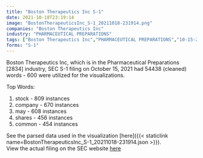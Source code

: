 ```yaml
---
title: "Boston Therapeutics Inc S-1"
date: 2021-10-18T23:19:14
image: "BostonTherapeuticsInc_S-1_20211018-231914.png"
companies: "Boston Therapeutics Inc"
industry: "PHARMACEUTICAL PREPARATIONS"
tags: ["Boston Therapeutics Inc","PHARMACEUTICAL PREPARATIONS","10-15-2021","S-1"]
forms: "S-1"
---
```

Boston Therapeutics Inc, which is in the Pharmaceutical Preparations [2834] industry, SEC S-1 filing on October 15, 2021 had 54438 (cleaned) words - 600 were utilized for the visualizations.

Top Words:
1. stock - 809 instances
2. company - 670 instances
3. may - 608 instances
4. shares - 456 instances
5. common - 454 instances


See the parsed data used in the visualization [here]({{< staticlink name=BostonTherapeuticsInc_S-1_20211018-231914.json >}}).  
View the actual filing on the SEC website [here](https://www.sec.gov/Archives/edgar/data/1473579/0001213900-21-053079.txt)